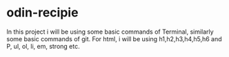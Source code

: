 # odin-recipie
In this project i will be using some basic commands of Terminal, similarly some basic commands of 
git.
For html, i will be using h1,h2,h3,h4,h5,h6 and P, ul, ol, li, em, strong etc.
 